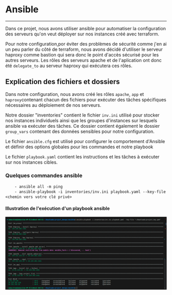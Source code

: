 # Ansible

***
Dans ce projet, nous avons utiliser ansible pour automatiser la configuration des serveurs qu'on veut déployer sur nos instances créé avec terraform.

Pour notre configuration,por éviter des problèmes de sécurité comme j'en ai un peu parler du côté de terraform, nous avons décidé d'utiliser le serveur haproxy comme bastion qui sera donc le point d'accès sécurisé pour les autres serveurs.
Les rôles des serveurs apache et de l'aplication ont donc été `delegate_to` au serveur haproxy qui exécutera ces rôles.


## Explication des fichiers et dossiers

Dans notre configuration, nous avons créé les rôles `apache`, `app` et `haproxy`contenant chacun des fichiers pour exécuter des tâches spécifiques nécessaires au déploiement de nos serveurs.

Notre dossier "inventories" contient le fichier `inv.ini` utilisé pour stocker nos instances individuels ainsi que les groupes d'instances sur lesquels ansible va exécuter des tâches. Ce dossier contient également le dossier `group_vars` contenant des données sensibles pour notre configuration.

Le fichier `ansible.cfg` est utilisé pour configurer le comportement d'Ansible et définir des options globales pour les commandes et notre playbook

Le fichier `playbook.yaml` contient les instructions et les tâches à exécuter sur nos instances cibles.

### Quelques commandes ansible

```
    - ansible all -m ping
    - ansible-playbook -i inventories/inv.ini playbook.yaml --key-file <chemin vers votre clé privé>
```

#### Illustration de l'exécution d'un playbook ansible
![alt text](../doc/ansible.png  "Ansible")